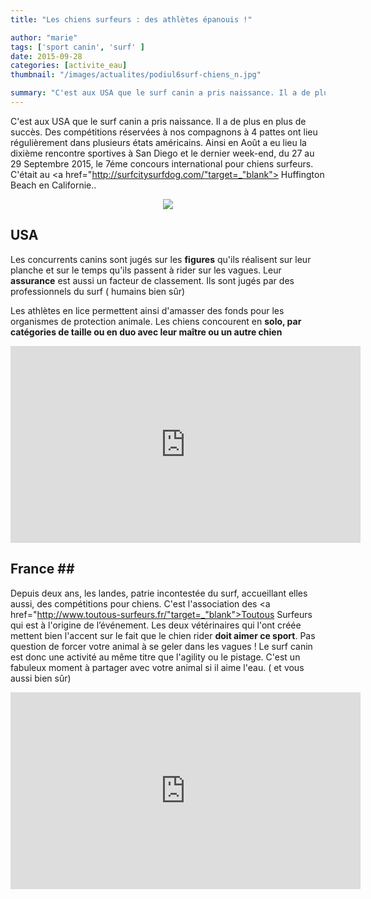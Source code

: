 ```yaml
---
title: "Les chiens surfeurs : des athlètes épanouis !"

author: "marie"
tags: ['sport canin', 'surf' ]
date: 2015-09-28
categories: [activite_eau]
thumbnail: "/images/actualites/podiul6surf-chiens_n.jpg"

summary: "C'est aux USA que le surf canin a pris naissance. Il a de plus en plus de succès. Des compétitions réservées à nos compagnons à 4 pattes ont lieu régulièrement dans plusieurs états américains"
---
```


C'est aux USA que le surf canin a pris naissance. Il a de plus en plus de succès. Des compétitions réservées à nos compagnons à 4 pattes ont lieu régulièrement dans plusieurs états américains.
Ainsi en Août a eu lieu la dixième rencontre  sportives à San Diego et le dernier week-end, du 27 au 29 Septembre 2015, le 7éme concours international pour chiens surfeurs. C'était au <a href="http://surfcitysurfdog.com/"target=_"blank"> Huffington Beach en Californie.</a>.




<p align="center"><img src="/images/actualites/podiul6surf-chiens_n.jpg"/></p>

## USA ##
Les concurrents canins sont jugés sur les <b>figures</b> qu'ils réalisent sur leur planche et sur le temps qu'ils passent à rider sur les vagues. Leur <b>assurance</b> est aussi un facteur de classement. Ils sont jugés par des professionnels du surf ( humains bien sûr)

Les athlètes en lice permettent ainsi d'amasser des fonds pour les organismes de protection animale. Les chiens concourent en <b>solo, par catégories de taille ou en duo avec leur maître ou un autre chien</b>


<p align="center"><iframe width="560" height="315" src="https://www.youtube.com/embed/27oapE82_B0" frameborder="0" allowfullscreen></iframe></p>






## France ##
Depuis deux ans, les landes, patrie incontestée du surf, accueillant elles aussi, des compétitions  pour chiens. C'est l'association des <a href="http://www.toutous-surfeurs.fr/"target=_"blank">Toutous Surfeurs </a>qui est à l'origine de l’événement. Les deux vétérinaires qui l'ont créée mettent bien l'accent sur le fait que le chien rider <b>doit aimer ce sport</b>. Pas question de forcer votre animal à se geler dans les vagues !
                                                                                                                                                                       Le surf canin est donc une activité au même titre que l'agility ou le pistage. C'est un fabuleux moment à partager avec votre animal si il aime l'eau. ( et vous aussi bien sûr)



<p align="center"><iframe width="560" height="315" src="https://www.youtube.com/embed/cNtzMVumpQA" frameborder="0" allowfullscreen></iframe></p>

